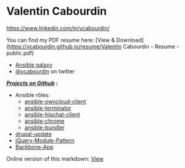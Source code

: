 Valentin Cabourdin
======
https://www.linkedin.com/in/vcabourdin/

You can find my PDF resume here: [View & Download](https://vcabourdin.github.io/resume/Valentin Cabourdin - Resume - public.pdf)

* [Ansible galaxy](https://galaxy.ansible.com/vcabourdin/)
* [@vcabourdin](http://twitter.com/vcabourdin) on twitter 

***[Projects on Github](https://github.com/vcabourdin)  :***

* Ansible rôles:
  * [ansible-owncloud-client](https://github.com/vcabourdin/ansible-owncloud-client)
  * [ansible-terminator](https://github.com/vcabourdin/ansible-terminator)
  * [ansible-hipchat-client](https://github.com/vcabourdin/ansible-hipchat-client)
  * [ansible-chrome](https://github.com/vcabourdin/ansible-chrome)
  * [ansible-bundler](https://github.com/vcabourdin/ansible-bundler)
* [drupal-update](https://github.com/vcabourdin/drupal-update)
* [jQuery-Module-Pattern](https://github.com/vcabourdin/jQuery-Module-Pattern)
* [Backbone-App](https://github.com/vcabourdin/Backbone-App)

Online version of this markdown: [View](https://vcabourdin.github.io/resume/)
